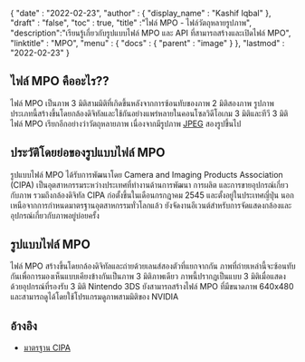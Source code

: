{
  "date" : "2022-02-23",
  "author" : {
    "display_name" : "Kashif Iqbal"
},
  "draft" : "false",
  "toc" : true,
  "title" :"ไฟล์ MPO - ไฟล์วัตถุหลายรูปภาพ",
  "description":"เรียนรู้เกี่ยวกับรูปแบบไฟล์ MPO และ API ที่สามารถสร้างและเปิดไฟล์ MPO",
  "linktitle" : "MPO",
  "menu" : {
    "docs" : {
      "parent" : "image"
}
},
  "lastmod" : "2022-02-23"
}

## ไฟล์ MPO คืออะไร??

ไฟล์ MPO เป็นภาพ 3 มิติสามมิติที่เกิดขึ้นหลังจากการซ้อนทับของภาพ 2 มิติสองภาพ รูปภาพประเภทนี้สร้างขึ้นโดยกล้องดิจิทัลและใช้กันอย่างแพร่หลายในคอนโซลวิดีโอเกม 3 มิติและทีวี 3 มิติ ไฟล์ MPO เรียกอีกอย่างว่าวัตถุหลายภาพ เนื่องจากมีรูปภาพ [JPEG](/th/image/jpeg/) สองรูปขึ้นไป

## ประวัติโดยย่อของรูปแบบไฟล์ MPO

รูปแบบไฟล์ MPO ได้รับการพัฒนาโดย Camera and Imaging Products Association (CIPA) เป็นอุตสาหกรรมระหว่างประเทศที่ทำงานด้านการพัฒนา การผลิต และการขายอุปกรณ์เกี่ยวกับภาพ รวมถึงกล้องดิจิทัล CIPA ก่อตั้งขึ้นในเดือนกรกฎาคม 2545 และตั้งอยู่ในประเทศญี่ปุ่น นอกเหนือจากการกำหนดมาตรฐานอุตสาหกรรมทั่วโลกแล้ว ยังจัดงานอีเวนต์สำหรับการจัดแสดงกล้องและอุปกรณ์เกี่ยวกับภาพอยู่บ่อยครั้ง

## รูปแบบไฟล์ MPO

ไฟล์ MPO สร้างขึ้นโดยกล้องดิจิทัลและถ่ายด้วยเลนส์สองตัวที่แยกจากกัน ภาพที่ถ่ายเหล่านี้จะซ้อนทับกันเพื่อการมองเห็นแบบเคียงข้างกันเป็นภาพ 3 มิติภาพเดียว ภาพนี้ปรากฏเป็นแบบ 3 มิติเมื่อแสดงด้วยอุปกรณ์ที่รองรับ 3 มิติ Nintendo 3DS ยังสามารถสร้างไฟล์ MPO ที่มีขนาดภาพ 640x480 และสามารถดูได้โดยใช้โปรแกรมดูภาพสามมิติของ NVIDIA

## อ้างอิง ##

* [มาตรฐาน CIPA](https://www.cipa.jp/e/std/std-sec.html)


